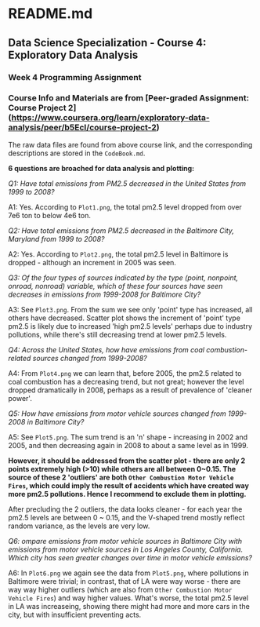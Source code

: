 # README.md

## __Data Science Specialization - Course 4: Exploratory Data Analysis__

### Week 4 Programming Assignment

### Course Info and Materials are from [Peer-graded Assignment: Course Project 2] (https://www.coursera.org/learn/exploratory-data-analysis/peer/b5Ecl/course-project-2)

The raw data files are found from above course link, and the corresponding descriptions are stored in the `CodeBook.md`.

__6 questions are broached for data analysis and plotting:__

_Q1: Have total emissions from PM2.5 decreased in the United States from 1999 to 2008?_

A1: Yes. According to `Plot1.png`, the total pm2.5 level dropped from over 7e6 ton to below 4e6 ton.

_Q2: Have total emissions from PM2.5 decreased in the Baltimore City, Maryland from 1999 to 2008?_

A2: Yes. According to `Plot2.png`, the total pm2.5 level in Baltimore is dropped - although an increment in 2005 was seen.

_Q3: Of the four types of sources indicated by the type (point, nonpoint, onroad, nonroad) variable, which of these four sources have seen decreases in emissions from 1999-2008 for Baltimore City?_

A3: See `Plot3.png`. From the sum we see only 'point' type has increased, all others have decreased. Scatter plot shows the increment of 'point' type pm2.5 is likely due to increased 'high pm2.5 levels' perhaps due to industry pollutions, while there's still decreasing trend at lower pm2.5 levels.

_Q4: Across the United States, how have emissions from coal combustion-related sources changed from 1999-2008?_

A4: From `Plot4.png` we can learn that, before 2005, the pm2.5 related to coal combustion has a decreasing trend, but not great; however the level dropped dramatically in 2008, perhaps as a result of prevalence of 'cleaner power'.

_Q5: How have emissions from motor vehicle sources changed from 1999-2008 in Baltimore City?_

A5: See `Plot5.png`. The sum trend is an 'n' shape - increasing in 2002 and 2005, and then decreasing again in 2008 to about a same level as in 1999.

__However, it should be addressed from the scatter plot - there are only 2 points extremely high (>10) while others are all between 0~0.15. The source of these 2 'outliers' are both `Other Combustion Motor Vehicle Fires`, which could imply the result of accidents which have created way more pm2.5 pollutions. Hence I recommend to exclude them in plotting.__

After precluding the 2 outliers, the data looks cleaner - for each year the pm2.5 levels are between 0 ~ 0.15, and the V-shaped trend mostly reflect random variance, as the levels are very low.

_Q6: ompare emissions from motor vehicle sources in Baltimore City with emissions from motor vehicle sources in Los Angeles County, California. Which city has seen greater changes over time in motor vehicle emissions?_

A6: In `Plot6.png` we again see the data from `Plot5.png`, where pollutions in Baltimore were trivial; in contrast, that of LA were way worse - there are way way higher outliers (which are also from `Other Combustion Motor Vehicle Fires`) and way higher values. What's worse, the total pm2.5 level in LA was increaseing, showing there might had more and more cars in the city, but with insufficient preventing acts.